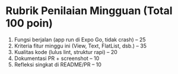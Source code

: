 # Rubrik Penilaian Mingguan (Total 100 poin)

1. Fungsi berjalan (app run di Expo Go, tidak crash) – 25
2. Kriteria fitur minggu ini (View, Text, FlatList, dsb.) – 35
3. Kualitas kode (lulus lint, struktur rapi) – 20
4. Dokumentasi PR + screenshot – 10
5. Refleksi singkat di README/PR – 10
